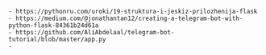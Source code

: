 	- https://pythonru.com/uroki/19-struktura-i-jeskiz-prilozhenija-flask
	- https://medium.com/@jonathantan12/creating-a-telegram-bot-with-python-flask-84361b24d61a
	- https://github.com/AliAbdelaal/telegram-bot-tutorial/blob/master/app.py
	- 